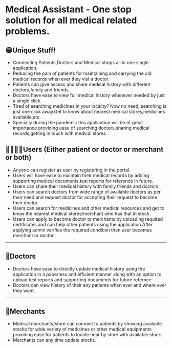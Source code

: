 # Medical Assistant - One stop solution for all medical related problems.

## 😁Unique Stuff!
- Connecting Patients,Doctors and Medical shops all in one single application.
- Reducing the pain of patients for maintaining and carrying the old medical records when ever they vist a doctor.
- Patients can give access and share medical history with different doctors,family and friends.
- Doctors have ease to view full medical history whenever needed by just a single click.
- Tired of searching medicines in your locality? Now no need, searching is just one click away.Get to know about nearest medical stores,medicines available,etc.
- Specially during the pandemic this application will be of great importance providing ease of searching doctors,sharing medical records,getting in touch with medical stores.

## 👨‍👩‍👦‍👦Users (Either patient or doctor or merchant or both)
- Anyone can register as user by registering in the portal.
- Users will have ease to maintain their medical records by adding supporting medical documents,test reports for reference in future.
- Users can share their medical history with family,friends and doctors.
- Users can search doctors from wide range of available doctors as per their need and request doctor for accepting their request to become their doctor.
- Users can search for medicines and other medical resources and get to know the nearest medical stores/merchant who has that in stock.
- Users can apply to become doctor or merchants by uploading required certificates and can help other patients using the application.After applying admin verifies the required condition then user becomes merchant or doctor.
<hr/>

## 💉Doctors
- Doctors have ease to directly update medical history using the application in a paperless and efficient manner along with an option to upload test reports and supporting documents for future refernce
- Doctors can view history of their any patients when ever and where ever they want.
<hr/>

## 🏥Merchants
- Medical merchants/store can connect to patients by showing available stocks for wide veriety of medicines or other medical equipments providing ease for patients to locate near by store with available stock.
- Merchants can any time update stocks.  

